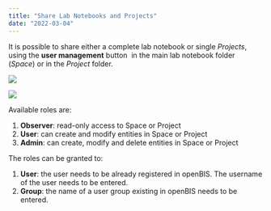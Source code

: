 ```yaml
---
title: "Share Lab Notebooks and Projects"
date: "2022-03-04"
---
```


  
It is possible to share either a complete lab notebook or single _Projects_, using the **user management** button  in the main lab notebook folder (_Space_) or in the _Project_ folder.

![](https://openbis.ch/wp-content/uploads/2019/09/Screenshot-2020-02-27-at-12.35.17-300x248.png)

![](https://openbis.ch/wp-content/uploads/2019/09/Screenshot-2020-02-27-at-12.37.27-300x248.png)

Available roles are:

1. **Observer**: read-only access to Space or Project
2. **User**: can create and modify entities in Space or Project
3. **Admin**: can create, modify and delete entities in Space or Project

The roles can be granted to:

1. **User**: the user needs to be already registered in openBIS. The username of the user needs to be entered.
2. **Group**: the name of a user group existing in openBIS needs to be entered.
